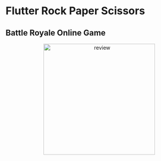 # Flutter Rock Paper Scissors
## Battle Royale Online Game

<center><img src="https://onuryasar.online/images/works/rpsonline.png" alt="review" width="300"/></center>
